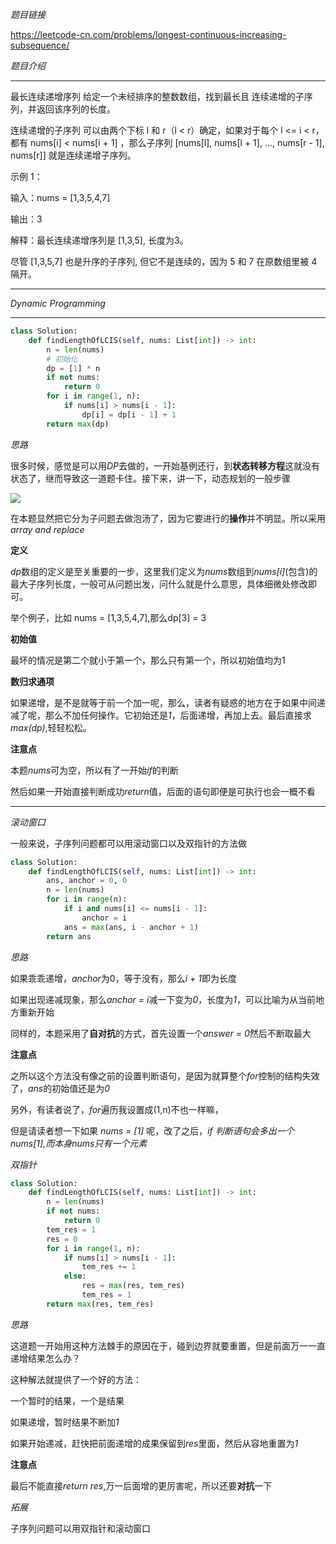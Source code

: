 *题目链接*

https://leetcode-cn.com/problems/longest-continuous-increasing-subsequence/

*题目介绍*
********************************
最长连续递增序列
给定一个未经排序的整数数组，找到最长且 连续递增的子序列，并返回该序列的长度。

连续递增的子序列 可以由两个下标 l 和 r（l < r）确定，如果对于每个 l <= i < r，都有 nums[i] < nums[i + 1] ，那么子序列 [nums[l], nums[l + 1], ..., nums[r - 1], nums[r]] 就是连续递增子序列。

示例 1：

输入：nums = [1,3,5,4,7]

输出：3

解释：最长连续递增序列是 [1,3,5], 长度为3。

尽管 [1,3,5,7] 也是升序的子序列, 但它不是连续的，因为 5 和 7 在原数组里被 
4 隔开。 
********************************

*Dynamic Programming*
*******************************
```python
class Solution:
    def findLengthOfLCIS(self, nums: List[int]) -> int:
        n = len(nums)
        # 初始化
        dp = [1] * n
        if not nums:
            return 0
        for i in range(1, n):
            if nums[i] > nums[i - 1]:
                dp[i] = dp[i - 1] + 1
        return max(dp)
```

*思路*

很多时候，感觉是可以用*DP*去做的，一开始基例还行，到**状态转移方程**这就没有状态了，继而导致这一道题卡住。接下来，讲一下，动态规划的一般步骤

![](https://github.com/sherlcok314159/leetcode-python-3/blob/main/Images/sub.png)

在本题显然把它分为子问题去做泡汤了，因为它要进行的**操作**并不明显。所以采用 *array and replace*

**定义**

*dp*数组的定义是至关重要的一步，这里我们定义为*nums*数组到*nums[i]*(包含)的最大子序列长度，一般可从问题出发，问什么就是什么意思，具体细微处修改即可。


举个例子，比如 nums = [1,3,5,4,7],那么dp[3] = 3

**初始值**

最坏的情况是第二个就小于第一个，那么只有第一个，所以初始值均为1

**数归求通项**

如果递增，是不是就等于前一个加一呢，那么，读者有疑惑的地方在于如果中间递减了呢，那么不加任何操作。它初始还是*1*，后面递增，再加上去。最后直接求*max(dp)*,轻轻松松。

**注意点**

本题*nums*可为空，所以有了一开始*if*的判断

然后如果一开始直接判断成功*return*值，后面的语句即便是可执行也会一概不看

*******************************
*滚动窗口*

一般来说，子序列问题都可以用滚动窗口以及双指针的方法做

```python
class Solution:
    def findLengthOfLCIS(self, nums: List[int]) -> int:
        ans, anchor = 0, 0
        n = len(nums)
        for i in range(n):
            if i and nums[i] <= nums[i - 1]:
                anchor = i
            ans = max(ans, i - anchor + 1)
        return ans
```

*思路* 

如果乖乖递增，*anchor*为0，等于没有，那么*i + 1*即为长度

如果出现递减现象，那么*anchor = i*减一下变为*0*，长度为*1*，可以比喻为从当前地方重新开始

同样的，本题采用了**自对抗**的方式，首先设置一个*answer = 0*然后不断取最大

**注意点**

之所以这个方法没有像之前的设置判断语句，是因为就算整个*for*控制的结构失效了，*ans*的初始值还是为*0*

另外，有读者说了，*for*遍历我设置成(1,n)不也一样嘛，

但是请读者想一下如果 *nums = [1]* 呢，改了之后，*if 判断语句会多出一个nums[1],而本身nums只有一个元素*

*双指针*

```python
class Solution:
    def findLengthOfLCIS(self, nums: List[int]) -> int:
        n = len(nums)
        if not nums:
            return 0
        tem_res = 1
        res = 0
        for i in range(1, n):
            if nums[i] > nums[i - 1]:
                tem_res += 1
            else:
                res = max(res, tem_res)
                tem_res = 1
        return max(res, tem_res)
```

*思路*

这道题一开始用这种方法棘手的原因在于，碰到边界就要重置，但是前面万一一直递增结果怎么办？

这种解法就提供了一个好的方法：

一个暂时的结果，一个是结果

如果递增，暂时结果不断加*1*

如果开始递减，赶快把前面递增的成果保留到*res*里面，然后从容地重置为*1*

**注意点**

最后不能直接*return res*,万一后面增的更厉害呢，所以还要**对抗**一下

*拓展*

子序列问题可以用双指针和滚动窗口